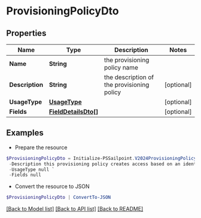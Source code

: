 # ProvisioningPolicyDto
## Properties

Name | Type | Description | Notes
------------ | ------------- | ------------- | -------------
**Name** | **String** | the provisioning policy name | 
**Description** | **String** | the description of the provisioning policy | [optional] 
**UsageType** | [**UsageType**](UsageType.md) |  | [optional] 
**Fields** | [**FieldDetailsDto[]**](FieldDetailsDto.md) |  | [optional] 

## Examples

- Prepare the resource
```powershell
$ProvisioningPolicyDto = Initialize-PSSailpoint.V2024ProvisioningPolicyDto  -Name example provisioning policy for inactive identities `
 -Description this provisioning policy creates access based on an identity going inactive `
 -UsageType null `
 -Fields null
```

- Convert the resource to JSON
```powershell
$ProvisioningPolicyDto | ConvertTo-JSON
```

[[Back to Model list]](../README.md#documentation-for-models) [[Back to API list]](../README.md#documentation-for-api-endpoints) [[Back to README]](../README.md)

